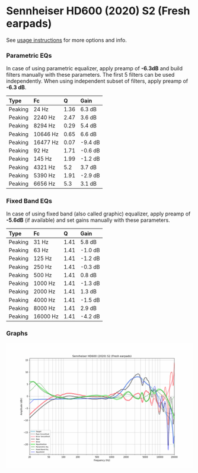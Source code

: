 # Sennheiser HD600 (2020) S2 (Fresh earpads)
See [usage instructions](https://github.com/jaakkopasanen/AutoEq#usage) for more options and info.

### Parametric EQs
In case of using parametric equalizer, apply preamp of **-6.3dB** and build filters manually
with these parameters. The first 5 filters can be used independently.
When using independent subset of filters, apply preamp of **-6.3 dB**.

| Type    | Fc       |    Q | Gain    |
|:--------|:---------|:-----|:--------|
| Peaking | 24 Hz    | 1.36 | 6.3 dB  |
| Peaking | 2240 Hz  | 2.47 | 3.6 dB  |
| Peaking | 8294 Hz  | 0.29 | 5.4 dB  |
| Peaking | 10646 Hz | 0.65 | 6.6 dB  |
| Peaking | 16477 Hz | 0.07 | -9.4 dB |
| Peaking | 92 Hz    | 1.71 | -0.6 dB |
| Peaking | 145 Hz   | 1.99 | -1.2 dB |
| Peaking | 4321 Hz  | 5.2  | 3.7 dB  |
| Peaking | 5390 Hz  | 1.91 | -2.9 dB |
| Peaking | 6656 Hz  | 5.3  | 3.1 dB  |

### Fixed Band EQs
In case of using fixed band (also called graphic) equalizer, apply preamp of **-5.6dB**
(if available) and set gains manually with these parameters.

| Type    | Fc       |    Q | Gain    |
|:--------|:---------|:-----|:--------|
| Peaking | 31 Hz    | 1.41 | 5.8 dB  |
| Peaking | 63 Hz    | 1.41 | -1.0 dB |
| Peaking | 125 Hz   | 1.41 | -1.2 dB |
| Peaking | 250 Hz   | 1.41 | -0.3 dB |
| Peaking | 500 Hz   | 1.41 | 0.8 dB  |
| Peaking | 1000 Hz  | 1.41 | -1.3 dB |
| Peaking | 2000 Hz  | 1.41 | 1.3 dB  |
| Peaking | 4000 Hz  | 1.41 | -1.5 dB |
| Peaking | 8000 Hz  | 1.41 | 2.9 dB  |
| Peaking | 16000 Hz | 1.41 | -4.2 dB |

### Graphs
![](./Sennheiser%20HD600%20(2020)%20S2%20(Fresh%20earpads).png)